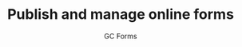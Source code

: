 ---
title: 'Publish and manage online forms'
subtitle: 'GC Forms'
translationKey: gc-forms
description: Collect information from the public using online forms.
second_description: This tool is currently being piloted on a small scale. Contact us if you would like to pilot this tool in your service.
buttonText: 'Contact Us'
buttonAria: 'Contact us'
link:
  - url: https://forms-formulaires.alpha.canada.ca/id/1
weight: 2  
---